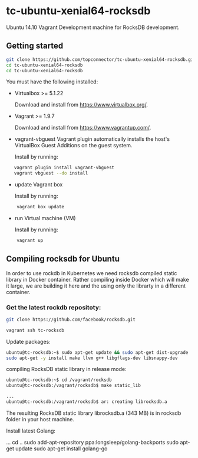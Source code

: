 # tc-ubuntu-xenial64-rocksdb

Ubuntu 14.10 Vagrant Development machine for RocksDB development.

## Getting started

```bash
git clone https://github.com/topconnector/tc-ubuntu-xenial64-rocksdb.git
cd tc-ubuntu-xenial64-rocksdb
cd tc-ubuntu-xenial64-rocksdb
```

You must have the following installed:

* Virtualbox >= 5.1.22

  Download and install from https://www.virtualbox.org/.

* Vagrant >= 1.9.7

  Download and install from https://www.vagrantup.com/.

* vagrant-vbguest Vagrant plugin
  automatically installs the host's VirtualBox Guest Additions on the guest system.

  Install by running: 

```bash
   vagrant plugin install vagrant-vbguest
   vagrant vbguest --do install
```

 
* update Vagrant box

  Install by running: 
    
```bash
    vagrant box update
```
    
* run Virtual machine (VM)

  Install by running: 
  
```bash
    vagrant up
```

## Compiling rocksdb for Ubuntu

In order to use rockdb in Kubernetes we need rocksdb compiled static library in Docker container. Rather compiling
inside Docker which will make it large, we are building it here and the using only the librarty in a different container.

### Get the latest rockdb repositoty:

```bash
git clone https://github.com/facebook/rocksdb.git
```

```bash
vagrant ssh tc-rocksdb
```

Update packages:

```bash
ubuntu@tc-rocksdb:~$ sudo apt-get update && sudo apt-get dist-upgrade
sudo apt-get -y install make llvm g++ libgflags-dev libsnappy-dev 
```

compiling RocksDB static library in release mode:

```bash
ubuntu@tc-rocksdb:~$ cd /vagrant/rocksdb
ubuntu@tc-rocksdb:/vagrant/rocksdb$ make static_lib 

...
ubuntu@tc-rocksdb:/vagrant/rocksdb$ ar: creating librocksdb.a
```

The resulting RocksDB static library librocksdb.a (343 MB) is in rocksdb folder in your host machine.

Install latest Golang:

...
cd ..
sudo add-apt-repository ppa:longsleep/golang-backports
sudo apt-get update
sudo apt-get install golang-go
```


